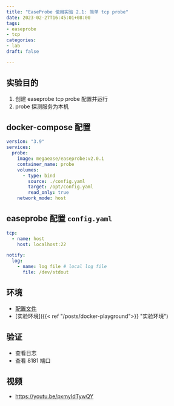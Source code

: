 ```yaml
---
title: "EaseProbe 使用实验 2.1: 简单 tcp probe"
date: 2023-02-27T16:45:01+08:00
tags:
- easeprobe
- tcp
categories:
- lab
draft: false

---
```


## 实验目的

1. 创建 easeprobe tcp probe 配置并运行
2. probe 探测服务为本机

## docker-compose 配置

```yaml
version: "3.9"
services:
  probe:
    image: megaease/easeprobe:v2.0.1
    container_name: probe
    volumes:
      - type: bind
        source: ./config.yaml
        target: /opt/config.yaml
        read_only: true
    network_mode: host
```

## easeprobe 配置 `config.yaml`

```yaml
tcp:
  - name: host
    host: localhost:22

notify:
  log:
    - name: log file # local log file
      file: /dev/stdout
```

## 环境

- [配置文件](https://gist.github.com/8ba26ab0cbbcbbfd27ce4b8198841cfb.git)
- [实验环境]({{< ref "/posts/docker-playground">}} "实验环境")

## 验证

- 查看日志
- 查看 8181 端口
## 视频

- https://youtu.be/pxmyIdTywQY